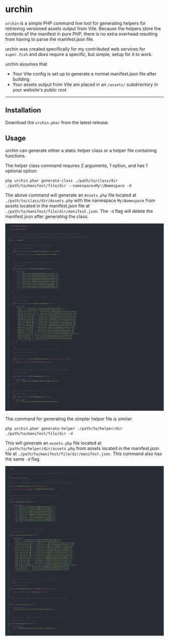 # urchin

`urchin` is a simple PHP command line tool for generating helpers for retrieving versioned assets output from Vite. Because the helpers store the contents of the manifest in pure PHP, there is no extra overhead resulting from having to parse the manifest.json file.

urchin was created specifically for my contributed web services for `super.fish` and _does_ require a specific, but simple, setup for it to work.

urchin assumes that

- Your Vite config is set up to generate a normal manifest.json file after building
- Your assets output from Vite are placed in an `/assets/` subdirectory in your website's public root

---

## Installation

Download the `urchin.phar` from the latest release.

## Usage

urchin can generate either a static helper class or a helper file containing functions.

 The helper class command requires 2 arguments, 1 option, and has 1 optional option:


```console
php urchin.phar generate-class ./path/to/class/dir ./path/to/manifest/file/dir --namespace=My\\Namespace -d
```

The above command will generate an `Assets.php` file located at `./path/to/class/dir/Assets.php` with the namespace `My\Namespace` from assets located in the manifest.json file at `./path/to/manifest/file/dir/manifest.json`. The `-d` flag will delete the manifest.json after generating the class.

![Generated helper class](./art/class.png)

The command for generating the simpler helper file is similar:

```console
php urchin.phar generate-helper ./path/to/helper/dir ./path/to/manifest/file/dir -d
```

This will generate an `assets.php` file located at `./path/to/helper/dir/assets.php` from assets located in the manifest.json file at `./path/to/manifest/file/dir/manifest.json`. This command also has the same `-d` flag.

![Generated helper](./art/helper.png)
